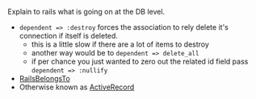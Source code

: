 Explain to rails what is going on at the DB level.

* `dependent => :destroy` forces the association to rely delete it's connection if itself is deleted.
  * this is a little slow if there are a lot of items to destroy
  * another way would be to `dependent => delete_all`
  * if per chance you just wanted to zero out the related id field pass `dependent => :nullify`
* [RailsBelongsTo]
* Otherwise known as [ActiveRecord]

[RailsBelongsTo]: /RailsBelongsTo
[ActiveRecord]: /ActiveRecord